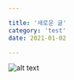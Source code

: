 ```yaml
---

title: '새로운 글'
category: 'test'
date: 2021-01-02

---
```


![alt text](http://localhost:3000/2022.1.28.오전11:15:22.png)


